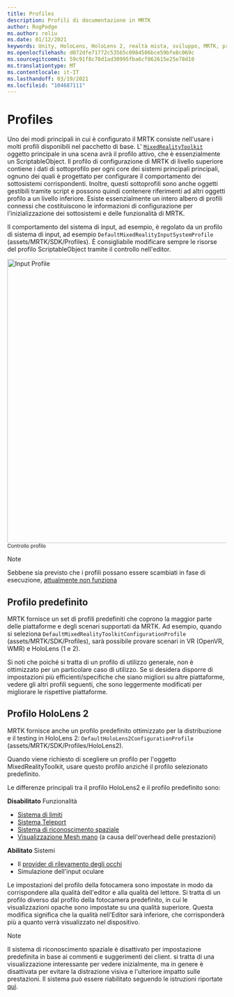 ```yaml
---
title: Profiles
description: Profili di documentazione in MRTK
author: RogPodge
ms.author: roliu
ms.date: 01/12/2021
keywords: Unity, HoloLens, HoloLens 2, realtà mista, sviluppo, MRTK, profili,
ms.openlocfilehash: d072dfe71772c53565c0984506bce59bfe8c069c
ms.sourcegitcommit: 59c91f8c70d1ad30995fba6cf862615e25e78d10
ms.translationtype: MT
ms.contentlocale: it-IT
ms.lasthandoff: 03/19/2021
ms.locfileid: "104687111"
---
```

# <a name="profiles"></a>Profiles

Uno dei modi principali in cui è configurato il MRTK consiste nell'usare i molti profili disponibili nel pacchetto di base. L' [`MixedRealityToolkit`](xref:Microsoft.MixedReality.Toolkit.MixedRealityToolkit) oggetto principale in una scena avrà il profilo attivo, che è essenzialmente un ScriptableObject. Il profilo di configurazione di MRTK di livello superiore contiene i dati di sottoprofilo per ogni core dei sistemi principali principali, ognuno dei quali è progettato per configurare il comportamento dei sottosistemi corrispondenti. Inoltre, questi sottoprofili sono anche oggetti gestibili tramite script e possono quindi contenere riferimenti ad altri oggetti profilo a un livello inferiore. Esiste essenzialmente un intero albero di profili connessi che costituiscono le informazioni di configurazione per l'inizializzazione dei sottosistemi e delle funzionalità di MRTK.

Il comportamento del sistema di input, ad esempio, è regolato da un profilo di sistema di input, ad esempio `DefaultMixedRealityInputSystemProfile` (assets/MRTK/SDK/Profiles). È consigliabile modificare sempre le risorse del profilo ScriptableObject tramite il controllo nell'editor.

<img src="../images/profiles/input_profile.png" width="650px" alt="Input Profile" style="display:block;">
<sup>Controllo profilo</sup>

> [!NOTE]
> Sebbene sia previsto che i profili possano essere scambiati in fase di esecuzione, [attualmente non funziona](https://github.com/microsoft/MixedRealityToolkit-Unity/issues/4289)

## <a name="default-profile"></a>Profilo predefinito

MRTK fornisce un set di profili predefiniti che coprono la maggior parte delle piattaforme e degli scenari supportati da MRTK. Ad esempio, quando si seleziona `DefaultMixedRealityToolkitConfigurationProfile` (assets/MRTK/SDK/Profiles), sarà possibile provare scenari in VR (OpenVR, WMR) e HoloLens (1 e 2).

Si noti che poiché si tratta di un profilo di utilizzo generale, non è ottimizzato per un particolare caso di utilizzo. Se si desidera disporre di impostazioni più efficienti/specifiche che siano migliori su altre piattaforme, vedere gli altri profili seguenti, che sono leggermente modificati per migliorare le rispettive piattaforme.

## <a name="hololens-2-profile"></a>Profilo HoloLens 2

MRTK fornisce anche un profilo predefinito ottimizzato per la distribuzione e il testing in HoloLens 2: `DefaultHoloLens2ConfigurationProfile` (assets/MRTK/SDK/Profiles/HoloLens2).

Quando viene richiesto di scegliere un profilo per l'oggetto MixedRealityToolkit, usare questo profilo anziché il profilo selezionato predefinito.

Le differenze principali tra il profilo HoloLens2 e il profilo predefinito sono:

**Disabilitato** Funzionalità

- [Sistema di limiti](../boundary/BoundarySystemGettingStarted.md)
- [Sistema Teleport](../teleport-system/Overview.md)
- [Sistema di riconoscimento spaziale](../spatial-awareness/SpatialAwarenessGettingStarted.md)
- [Visualizzazione Mesh mano](../input/HandTracking.md) (a causa dell'overhead delle prestazioni)

**Abilitato** Sistemi

- Il [provider di rilevamento degli occhi](../eye-tracking/EyeTracking_Main.md)
- Simulazione dell'input oculare

Le impostazioni del profilo della fotocamera sono impostate in modo da corrispondere alla qualità dell'editor e alla qualità del lettore. Si tratta di un profilo diverso dal profilo della fotocamera predefinito, in cui le visualizzazioni opache sono impostate su una qualità superiore. Questa modifica significa che la qualità nell'Editor sarà inferiore, che corrisponderà più a quanto verrà visualizzato nel dispositivo.
  
> [!NOTE]
> Il sistema di riconoscimento spaziale è disattivato per impostazione predefinita in base ai commenti e suggerimenti dei client. si tratta di una visualizzazione interessante per vedere inizialmente, ma in genere è disattivata per evitare la distrazione visiva e l'ulteriore impatto sulle prestazioni. Il sistema può essere riabilitato seguendo le istruzioni riportate [qui](../spatial-awareness/SpatialAwarenessGettingStarted.md).
